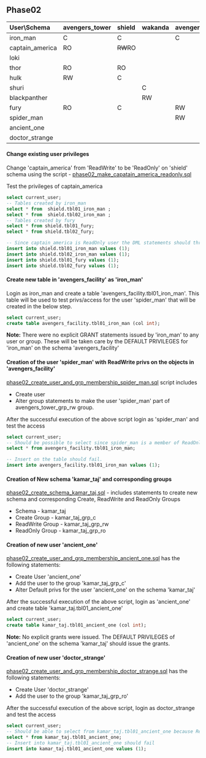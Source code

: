 ## Phase02

| User\Schema | avengers_tower | shield | wakanda | avengers_facility |  kamar_taj |
| :---------- | :------------- | :------| :------ | :---------------- |  :-------- |
| iron_man    | C              | C      |         | C                 |            |
| captain_america | RO         | ~~RW~~RO |       |                   |            |
| loki        |                |        |         |                   |            |
| thor        | RO             | RO     |         |                   |            |
| hulk        | RW             | C      |         |                   |            |
| shuri       |                |        | C       |                   |            |
| blackpanther |               |        | RW      |                   |            |
| fury        | RO             | C      |         | RW                |            |
| spider_man  |                |        |         | RW                |            |
| ancient_one |                |        |         |                   |  C         |
| doctor_strange |             |        |         |                   |  RO        |

#### Change existing user privileges
Change 'captain_america' from 'ReadWrite' to be 'ReadOnly' on 'shield' schema using the script - [phase02_make_capatain_america_readonly.sql](./phase02_make_capatain_america_readonly.sql)

Test the privileges of captain_america
```sql
select current_user;
-- Tables created by iron_man
select * from  shield.tbl01_iron_man ;
select * from  shield.tbl02_iron_man ;
-- Tables created by fury
select * from shield.tbl01_fury;
select * from shield.tbl02_fury;

-- Since captain_america is ReadOnly user the DML statements should throw an error.
insert into shield.tbl01_iron_man values (1);
insert into shield.tbl02_iron_man values (1);
insert into shield.tbl01_fury values (1);
insert into shield.tbl02_fury values (1);
```

#### Create new table in 'avengers_facility' as 'iron_man'
Login as iron_man and create a table 'avengers_facility.tbl01_iron_man'. This table will be used to test privs/access for the user 'spider_man' that will be created in the below step.
```sql
select current_user;
create table avengers_facility.tbl01_iron_man (col int);
```
**Note:** There were no explicit GRANT statements issued by 'iron_man' to any user or group. These will be taken care by the DEFAULT PRIVILEGES for 'iron_man' on the schema 'avengers_facility'
#### Creation of the user 'spider_man' with ReadWrite privs on the objects in 'avengers_facility'

[phase02_create_user_and_grp_membership_spider_man.sql](./phase02_create_user_and_grp_membership_spider_man.sql) script includes
- Create user
- Alter group statements to make the user 'spider_man' part of avengers_tower_grp_rw group.

After the successful execution of the above script login as 'spider_man' and test the access
```sql
select current_user;
-- Should be possible to select since spider_man is a member of ReadOnly group
select * from avengers_facility.tbl01_iron_man;

-- Insert on the table should fail.
insert into avengers_facility.tbl01_iron_man values (1);
```

#### Creation of New schema 'kamar_taj' and corresponding groups
[phase02_create_schema_kamar_taj.sql](./phase02_create_schema_kamar_taj.sql) - includes statements to create new schema and corresponding Create, ReadWrite and ReadOnly Groups
- Schema - kamar_taj
- Create Group - kamar_taj_grp_c
- ReadWrite Group - kamar_taj_grp_rw
- ReadOnly Group - kamar_taj_grp_ro

#### Creation of new user 'ancient_one'
[phase02_create_user_and_grp_membership_ancient_one.sql](./phase02_create_user_and_grp_membership_ancient_one.sql) has the following statements:
- Create User 'ancient_one'
- Add the user to the group 'kamar_taj_grp_c'
- Alter Default privs for the user 'ancient_one' on the schema 'kamar_taj'

After the successful execution of the above script, login as 'ancient_one' and create table 'kamar_taj.tbl01_ancient_one'
```sql
select current_user;
create table kamar_taj.tbl01_ancient_one (col int);
```
**Note:** No explicit grants were issued. The DEFAULT PRIVILEGES of 'ancient_one' on the schema 'kamar_taj' should issue the grants.

#### Creation of new user 'doctor_strange'
[phase02_create_user_and_grp_membership_doctor_strange.sql](./phase02_create_user_and_grp_membership_doctor_strange.sql) has the following statements:
- Create User 'doctor_strange'
- Add the user to the group 'kamar_taj_grp_ro'

After the successful execution of the above script, login as doctor_strange and test the access
```sql
select current_user;
-- Should be able to select from kamar_taj.tbl01_ancient_one because ReadOnly member
select * from kamar_taj.tbl01_ancient_one;
-- Insert into kamar_taj.tbl01_ancient_one should fail
insert into kamar_taj.tbl01_ancient_one values (1);
```
